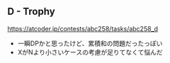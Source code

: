 ## D - Trophy
https://atcoder.jp/contests/abc258/tasks/abc258_d

* 一瞬DPかと思ったけど、累積和の問題だったっぽい
* XがNより小さいケースの考慮が足りてなくて悩んだ
